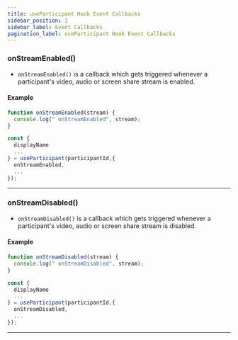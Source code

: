 ```yaml
---
title: useParticipant Hook Event Callbacks
sidebar_position: 1
sidebar_label: Event Callbacks
pagination_label: useParticipant Hook Event Callbacks
---
```


<div class="sdk-api-ref-only-h4">

### onStreamEnabled()

- `onStreamEnabled()` is a callback which gets triggered whenever a participant's video, audio or screen share stream is enabled.

#### Example

```js
function onStreamEnabled(stream) {
  console.log(" onStreamEnabled", stream);
}

const {
  displayName
  ...
} = useParticipant(participantId,{
  onStreamEnabled,
  ...
});
```

---

### onStreamDisabled()

- `onStreamDisabled()` is a callback which gets triggered whenever a participant's video, audio or screen share stream is disabled.

#### Example

```js
function onStreamDisabled(stream) {
  console.log(" onStreamDisabled", stream);
}

const {
  displayName
  ...
} = useParticipant(participantId,{
  onStreamDisabled,
  ...
});
```

---

</div>
